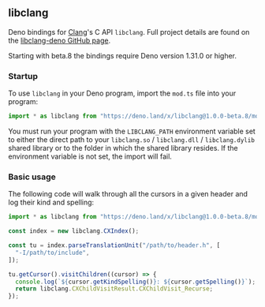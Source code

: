 ## libclang

Deno bindings for [Clang](https://clang.llvm.org/)'s C API `libclang`. Full
project details are found on the
[libclang-deno GitHub page](https://github.com/aapoalas/libclang-deno).

Starting with beta.8 the bindings require Deno version 1.31.0 or higher.

### Startup

To use `libclang` in your Deno program, import the `mod.ts` file into your
program:

```ts
import * as libclang from "https://deno.land/x/libclang@1.0.0-beta.8/mod.ts";
```

You must run your program with the `LIBCLANG_PATH` environment variable set to
either the direct path to your `libclang.so` / `libclang.dll` / `libclang.dylib`
shared library or to the folder in which the shared library resides. If the
environment variable is not set, the import will fail.

### Basic usage

The following code will walk through all the cursors in a given header and log
their kind and spelling:

```ts
import * as libclang from "https://deno.land/x/libclang@1.0.0-beta.8/mod.ts";

const index = new libclang.CXIndex();

const tu = index.parseTranslationUnit("/path/to/header.h", [
  "-I/path/to/include",
]);

tu.getCursor().visitChildren((cursor) => {
  console.log(`${cursor.getKindSpelling()}: ${cursor.getSpelling()}`);
  return libclang.CXChildVisitResult.CXChildVisit_Recurse;
});
```

